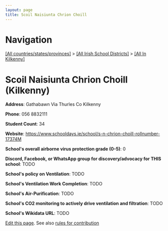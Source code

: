 ```yaml
---
layout: page
title: Scoil Naisiunta Chrion Choill
---
```

# Navigation

[[All countries/states/provinces]](../../..) > [[All Irish School Districts]](../..) > [[All In Kilkenny]](..)

# Scoil Naisiunta Chrion Choill (Kilkenny)

**Address**: Gathabawn Via Thurles Co Kilkenny

**Phone**: 056 8832111

**Student Count**: 34

**Website**: <https://www.schooldays.ie/school/s-n-chrion-choill-rollnumber-17374M>

**School's overall airborne virus protection grade (0-5)**: 0

**Discord, Facebook, or WhatsApp group for discovery/advocacy for THIS school**: TODO

**School's policy on Ventilation**: TODO

**School's Ventilation Work Completion**: TODO

**School's Air-Purification**: TODO

**School's CO2 monitoring to actively drive ventilation and filtration**: TODO

**School's Wikidata URL**: TODO


[Edit this page](https://github.com/ventilate-schools/Ireland/edit/main/./Kilkenny/Scoil_Naisiunta_Chrion_Choill.md). See also [rules for contribution](../../../contribution-rules/)
